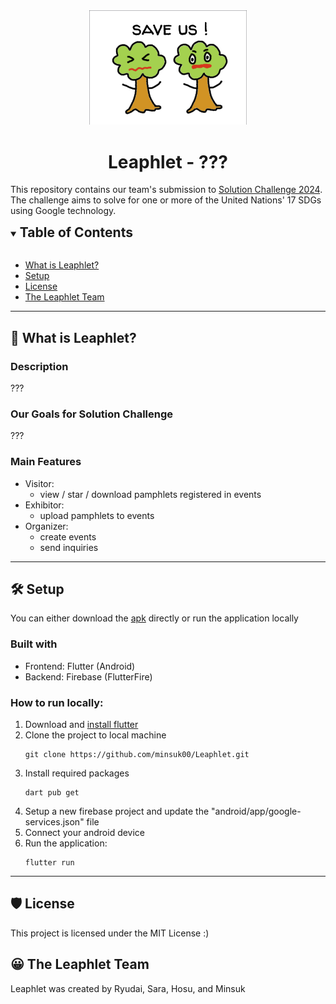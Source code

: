 <!-- # Leaphlet -->
<!-- ![image](./assets/logo1.png) -->
<div align="center"><img src="./assets/logo_white_bg.png" alt="logo of leaphlet" width="50%"/></div>
<h1 align="center">Leaphlet - ??? </h1>

This repository contains our team's submission to [Solution Challenge 2024](https://developers.google.com/community/gdsc-solution-challenge?hl=en). The challenge aims to solve for one or more of the United Nations' 17 SDGs using Google technology.

<!-- ## Table of Contents -->

<details open>
<summary><h2 style="display:inline">Table of Contents</h2></summary>
<br/>

- [What is Leaphlet?](#what-is-leaphlet)
- [Setup](#setup)
- [License](#license)
- [The Leaphlet Team](#the-leaphlet-team)
</details>

---
## 🧐 What is Leaphlet?
### Description
???
### Our Goals for Solution Challenge
???
### Main Features
- Visitor:
    - view / star / download pamphlets registered in events
- Exhibitor:
    - upload pamphlets to events
- Organizer: 
    - create events
    - send inquiries

---
## 🛠️ Setup
You can either download the [apk](https://github.com/minsuk00/Leaphlet/releases) directly or run the application locally
### Built with
- Frontend: Flutter (Android)
- Backend: Firebase (FlutterFire)
### How to run locally:
1. Download and [install flutter](https://docs.flutter.dev/get-started/install)
1. Clone the project to local machine
    ```
    git clone https://github.com/minsuk00/Leaphlet.git
    ```
1. Install required packages
    ```
    dart pub get
    ```
1. Setup a new firebase project and update the "android/app/google-services.json" file
1. Connect your android device
1. Run the application:
    ```
    flutter run
    ```
---
## 🛡️ License
This project is licensed under the MIT License :)

## 😀 The Leaphlet Team
Leaphlet was created by Ryudai, Sara, Hosu, and Minsuk